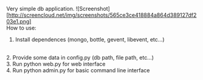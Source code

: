 Very simple db application.
![Screenshot][http://screencloud.net/img/screenshots/565ce3ce418884a864d389127df203e1.png]
<br>
How to use:
<br>
1. Install dependences (mongo, bottle, gevent, libevent, etc...)
<br>
2. Provide some data in config.py (db path, file path, etc...)
<br>
3. Run python web.py for web interface
<br>
4. Run python admin.py for basic command line interface